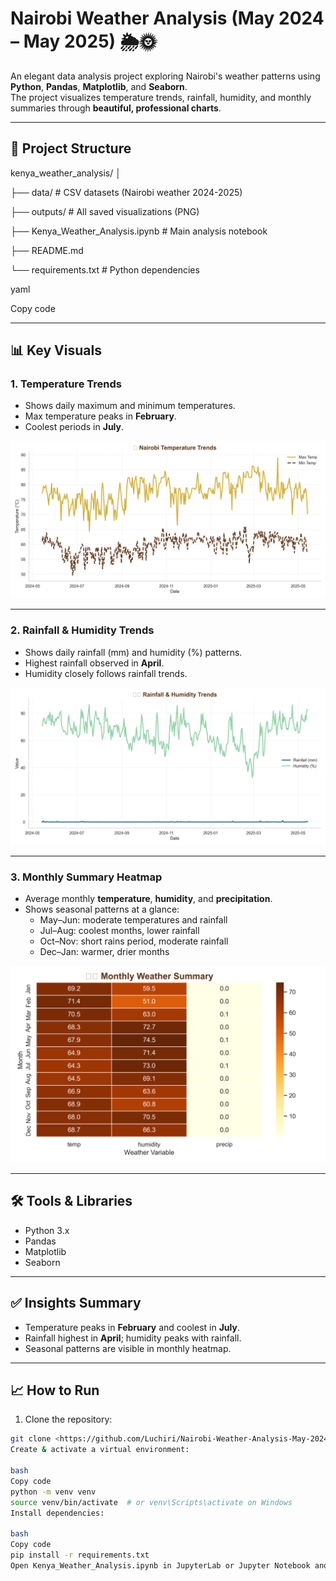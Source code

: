# Nairobi Weather Analysis (May 2024 – May 2025) 🌦️🌞

An elegant data analysis project exploring Nairobi's weather patterns using **Python**, **Pandas**, **Matplotlib**, and **Seaborn**.  
The project visualizes temperature trends, rainfall, humidity, and monthly summaries through **beautiful, professional charts**.

---

## 📂 Project Structure

kenya_weather_analysis/
│

├── data/ # CSV datasets (Nairobi weather 2024-2025)

├── outputs/ # All saved visualizations (PNG)

├── Kenya_Weather_Analysis.ipynb # Main analysis notebook

├── README.md

└── requirements.txt # Python dependencies

yaml

Copy code

---

## 📊 Key Visuals

### 1. Temperature Trends
- Shows daily maximum and minimum temperatures.
- Max temperature peaks in **February**.
- Coolest periods in **July**.  

![Temperature Trends](outputs/temperature_trends.png)

---

### 2. Rainfall & Humidity Trends
- Shows daily rainfall (mm) and humidity (%) patterns.
- Highest rainfall observed in **April**.
- Humidity closely follows rainfall trends.

![Rainfall & Humidity](outputs/rainfall_humidity_trends.png)

---

### 3. Monthly Summary Heatmap
- Average monthly **temperature**, **humidity**, and **precipitation**.
- Shows seasonal patterns at a glance:
  - May–Jun: moderate temperatures and rainfall
  - Jul–Aug: coolest months, lower rainfall
  - Oct–Nov: short rains period, moderate rainfall
  - Dec–Jan: warmer, drier months

![Monthly Heatmap](outputs/monthly_heatmap.png)

---

## 🛠️ Tools & Libraries
- Python 3.x  
- Pandas  
- Matplotlib  
- Seaborn  

---

## ✅ Insights Summary
- Temperature peaks in **February** and coolest in **July**.  
- Rainfall highest in **April**; humidity peaks with rainfall.  
- Seasonal patterns are visible in monthly heatmap.

---

## 📈 How to Run
1. Clone the repository:  
```bash
git clone <https://github.com/Luchiri/Nairobi-Weather-Analysis-May-2024-May-2025-.git>
Create & activate a virtual environment:

bash
Copy code
python -m venv venv
source venv/bin/activate  # or venv\Scripts\activate on Windows
Install dependencies:

bash
Copy code
pip install -r requirements.txt
Open Kenya_Weather_Analysis.ipynb in JupyterLab or Jupyter Notebook and run all cells.
